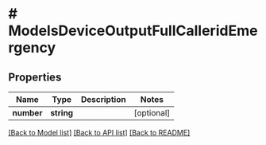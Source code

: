 # # ModelsDeviceOutputFullCalleridEmergency

## Properties

Name | Type | Description | Notes
------------ | ------------- | ------------- | -------------
**number** | **string** |  | [optional]

[[Back to Model list]](../../README.md#models) [[Back to API list]](../../README.md#endpoints) [[Back to README]](../../README.md)
